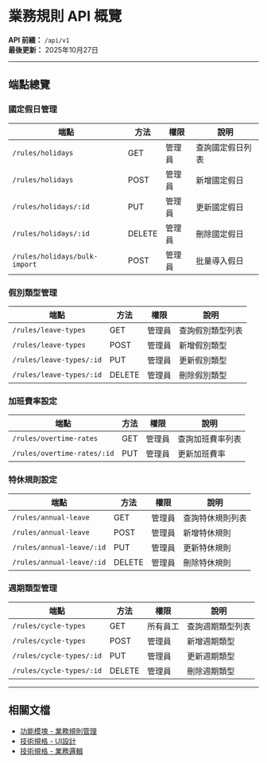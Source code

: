 # 業務規則 API 概覽

**API 前綴：** `/api/v1`  
**最後更新：** 2025年10月27日

---

## 端點總覽

### 國定假日管理

| 端點 | 方法 | 權限 | 說明 |
|------|------|------|------|
| `/rules/holidays` | GET | 管理員 | 查詢國定假日列表 |
| `/rules/holidays` | POST | 管理員 | 新增國定假日 |
| `/rules/holidays/:id` | PUT | 管理員 | 更新國定假日 |
| `/rules/holidays/:id` | DELETE | 管理員 | 刪除國定假日 |
| `/rules/holidays/bulk-import` | POST | 管理員 | 批量導入假日 |

### 假別類型管理

| 端點 | 方法 | 權限 | 說明 |
|------|------|------|------|
| `/rules/leave-types` | GET | 管理員 | 查詢假別類型列表 |
| `/rules/leave-types` | POST | 管理員 | 新增假別類型 |
| `/rules/leave-types/:id` | PUT | 管理員 | 更新假別類型 |
| `/rules/leave-types/:id` | DELETE | 管理員 | 刪除假別類型 |

### 加班費率設定

| 端點 | 方法 | 權限 | 說明 |
|------|------|------|------|
| `/rules/overtime-rates` | GET | 管理員 | 查詢加班費率列表 |
| `/rules/overtime-rates/:id` | PUT | 管理員 | 更新加班費率 |

### 特休規則設定

| 端點 | 方法 | 權限 | 說明 |
|------|------|------|------|
| `/rules/annual-leave` | GET | 管理員 | 查詢特休規則列表 |
| `/rules/annual-leave` | POST | 管理員 | 新增特休規則 |
| `/rules/annual-leave/:id` | PUT | 管理員 | 更新特休規則 |
| `/rules/annual-leave/:id` | DELETE | 管理員 | 刪除特休規則 |

### 週期類型管理

| 端點 | 方法 | 權限 | 說明 |
|------|------|------|------|
| `/rules/cycle-types` | GET | 所有員工 | 查詢週期類型列表 |
| `/rules/cycle-types` | POST | 管理員 | 新增週期類型 |
| `/rules/cycle-types/:id` | PUT | 管理員 | 更新週期類型 |
| `/rules/cycle-types/:id` | DELETE | 管理員 | 刪除週期類型 |

---

## 相關文檔

- [功能模塊 - 業務規則管理](../../功能模塊/02-業務規則管理.md)
- [技術規格 - UI設計](../../技術規格/業務規則/UI設計.md)
- [技術規格 - 業務邏輯](../../技術規格/業務規則/業務邏輯.md)

